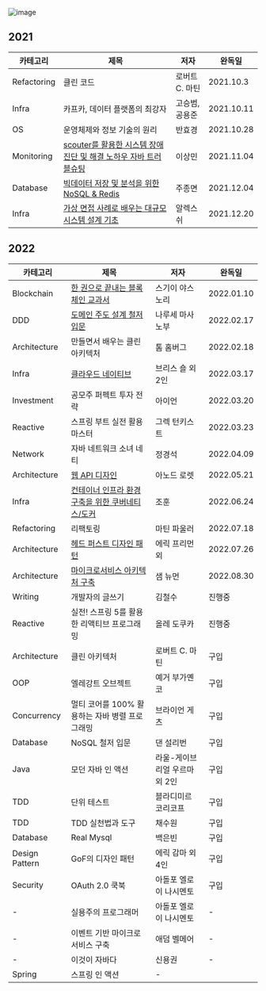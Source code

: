 ![image](https://user-images.githubusercontent.com/10377550/143415273-10cff732-75f4-40ce-bc09-c3c6c2aeed95.png)

## 2021
| 카테고리 | 제목 | 저자 | 완독일 | 
| - | - | - | - |
| Refactoring | 클린 코드 | 로버트 C. 마틴 | 2021.10.3 |
| Infra | 카프카, 데이터 플랫폼의 최강자 | 고승범, 공용준 | 2021.10.11 |
| OS | 운영체제와 정보 기술의 원리 | 반효경 | 2021.10.28 |
| Monitoring | [scouter를 활용한 시스템 장애 진단 및 해결 노하우 자바 트러블슈팅](https://github.com/quick-starters/performance-monitoring) | 이상민 | 2021.11.04 |
| Database | [빅데이터 저장 및 분석을 위한 NoSQL & Redis](https://github.com/quick-starters/redis-study/tree/main/book) | 주종면 | 2021.12.04 |
| Infra | [가상 면접 사례로 배우는 대규모 시스템 설계 기초](https://github.com/evan-hwang/system-design-interview-book) | 알렉스 쉬 | 2021.12.20 |

## 2022
| 카테고리 | 제목 | 저자 | 완독일 | 
| - | - | - | - |
| Blockchain | [한 권으로 끝내는 블록체인 교과서](https://github.com/quick-starters/blockchain) | 스기이 야스노리 | 2022.01.10 |
| DDD | [도메인 주도 설계 철저 입문](https://github.com/quick-starters/ddd-study) | 나루세 마사노부 | 2022.02.17 |
| Architecture | 만들면서 배우는 클린 아키텍처 | 톰 홈버그 | 2022.02.18 |
| Infra | [클라우드 네이티브](https://github.com/quick-starters/cloud-native) | 브리스 숄 외 2인 | 2022.03.17 |
| Investment | 공모주 퍼펙트 투자 전략 | 아이언 | 2022.03.20 |
| Reactive | 스프링 부트 실전 활용 마스터 | 그렉 턴키스트 | 2022.03.23 |
| Network | 자바 네트워크 소녀 네티 | 정경석 | 2022.04.09 |
| Architecture | [웹 API 디자인](https://github.com/quick-starters/web-api-design) | 아노드 로렛 | 2022.05.21 |
| Infra | [컨테이너 인프라 환경 구축을 위한 쿠버네티스/도커](https://github.com/quick-starters/k8s-study) | 조훈 | 2022.06.24 |
| Refactoring | 리팩토링 | 마틴 파울러 | 2022.07.18 |
| Architecture | [헤드 퍼스트 디자인 패턴](https://github.com/quick-starters/design-pattern) | 에릭 프리먼 외 | 2022.07.26 |
| Architecture | [마이크로서비스 아키텍처 구축](http://www.kyobobook.co.kr/product/detailViewKor.laf?mallGb=KOR&ejkGb=KOR&barcode=9788968483417) | 샘 뉴먼 | 2022.08.30 |
| Writing | 개발자의 글쓰기 | 김철수 | 진행중 |
| Reactive | 실전! 스프링 5를 활용한 리액티브 프로그래밍 | 올레 도쿠카 | 진행중 |
| Architecture | 클린 아키텍처 | 로버트 C. 마틴 | 구입 |
| OOP | 엘레강트 오브젝트 | 예거 부가옌코 | 구입 |
| Concurrency | 멀티 코어를 100% 활용하는 자바 병렬 프로그래밍 | 브라이언 게츠 | 구입 |
| Database | NoSQL 철저 입문 | 댄 설리번 | 구입 |
| Java | 모던 자바 인 액션 | 라울-게이브리얼 우르마 외 2인 | 구입 |
| TDD | 단위 테스트 | 블라디미르 코리코프 | 구입 |
| TDD | TDD 실천법과 도구 | 채수원 | 구입 |
| Database | Real Mysql | 백은빈 | 구입 |
| Design Pattern | GoF의 디자인 패턴 | 에릭 감마 외 4인 | 구입 |
| Security | OAuth 2.0 쿡북 | 아돌포 엘로이 나시멘토 | 구입 |
| - | 실용주의 프로그래머 | 아돌포 엘로이 나시멘토 | - |
| - | 이벤트 기반 마이크로서비스 구축 | 애덤 벨메어 | - |
| - | 이것이 자바다 | 신용권 | - |
| Spring | 스프링 인 액션 | - |
